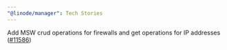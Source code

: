 ```yaml
---
"@linode/manager": Tech Stories
---
```


Add MSW crud operations for firewalls and get operations for IP addresses ([#11586](https://github.com/linode/manager/pull/11586))

